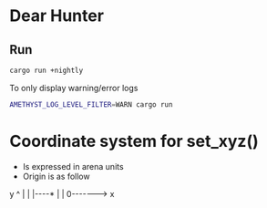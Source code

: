 # Dear Hunter

## Run

```bash
cargo run +nightly
```

To only display warning/error logs
```bash
AMETHYST_LOG_LEVEL_FILTER=WARN cargo run
```

# Coordinate system for set_xyz()
* Is expressed in arena units
* Origin is as follow

y
^
|
|
|----*
|    |
0-------> x
